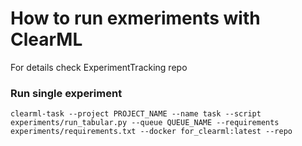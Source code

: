 # How to run exmeriments with ClearML
For details check ExperimentTracking repo

### Run single experiment
```clearml-task --project PROJECT_NAME --name task --script experiments/run_tabular.py --queue QUEUE_NAME --requirements experiments/requirements.txt --docker for_clearml:latest --repo ```
